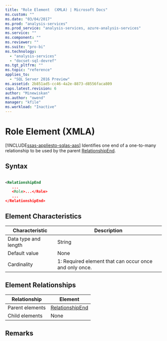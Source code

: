 ```yaml
---
title: "Role Element  (XMLA) | Microsoft Docs"
ms.custom: ""
ms.date: "03/04/2017"
ms.prod: "analysis-services"
ms.prod_service: "analysis-services, azure-analysis-services"
ms.service: ""
ms.component: ""
ms.reviewer: ""
ms.suite: "pro-bi"
ms.technology: 
  - "analysis-services"
  - "docset-sql-devref"
ms.tgt_pltfrm: ""
ms.topic: "reference"
applies_to: 
  - "SQL Server 2016 Preview"
ms.assetid: 2b851ad5-cc46-4a2e-8873-d8556faca809
caps.latest.revision: 6
author: "Minewiskan"
ms.author: "owend"
manager: "kfile"
ms.workload: "Inactive"
---
```

# Role Element  (XMLA)
[!INCLUDE[ssas-appliesto-sqlas-aas](../../../includes/ssas-appliesto-sqlas-aas.md)]
  Identifies one end of a one-to-many relationship to be used by the parent [RelationshipEnd](../../../analysis-services/scripting/data-type/relationshipend-data-type-assl.md).  
  
## Syntax  
  
```xml  
  
<RelationshipEnd  
   ...  
   <Role>...</Role>  
   ...  
</RelationshipEnd>  
```  
  
## Element Characteristics  
  
|Characteristic|Description|  
|--------------------|-----------------|  
|Data type and length|String|  
|Default value|None|  
|Cardinality|1: Required element that can occur once and only once.|  
  
## Element Relationships  
  
|Relationship|Element|  
|------------------|-------------|  
|Parent elements|[RelationshipEnd](../../../analysis-services/scripting/data-type/relationshipend-data-type-assl.md)|  
|Child elements|None|  
  
## Remarks  
  
